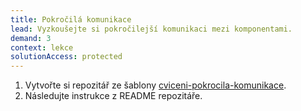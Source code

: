 ```yaml
---
title: Pokročilá komunikace
lead: Vyzkoušejte si pokročilejší komunikaci mezi komponentami.
demand: 3
context: lekce
solutionAccess: protected
---
```


1. Vytvořte si repozitář ze šablony [cviceni-pokrocila-komunikace](https://github.com/Czechitas-podklady-WEB/cviceni-pokrocila-komunikace).
1. Následujte instrukce z README repozitáře.
